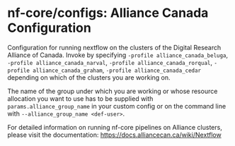 # nf-core/configs: Alliance Canada Configuration

Configuration for running nextflow on the clusters of the Digital Research Alliance of Canada. Invoke by specifying `-profile alliance_canada_beluga`, `-profile alliance_canada_narval`, `-profile alliance_canada_rorqual`, `-profile alliance_canada_graham`, `-profile alliance_canada_cedar` depending on which of the clusters you are working on. 

The name of the group under which you are working or whose resource allocation you want to use has to be supplied with `params.alliance_group_name` in your custom config or on the command line with `--alliance_group_name <def-user>`.

For detailed information on running nf-core pipelines on Alliance clusters, please visit the documentation:
https://docs.alliancecan.ca/wiki/Nextflow